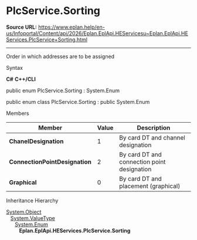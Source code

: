 # PlcService.Sorting

**Source URL:** https://www.eplan.help/en-us/Infoportal/Content/api/2026/Eplan.EplApi.HEServicesu~Eplan.EplApi.HEServices.PlcService+Sorting.html

---

Order in which addresses are to be assigned

Syntax

**C#**
**C++/CLI**


public enum PlcService.Sorting : System.Enum

public enum class PlcService.Sorting : public System.Enum


Members

| Member | Value | Description |
| --- | --- | --- |
| **ChanelDesignation** | 1 | By card DT and channel designation |
| **ConnectionPointDesignation** | 2 | By card DT and connection point designation |
| **Graphical** | 0 | By card DT and placement (graphical) |

Inheritance Hierarchy

[System.Object](#)  
   [System.ValueType](#)  
      [System.Enum](#)  
         **Eplan.EplApi.HEServices.PlcService.Sorting**
